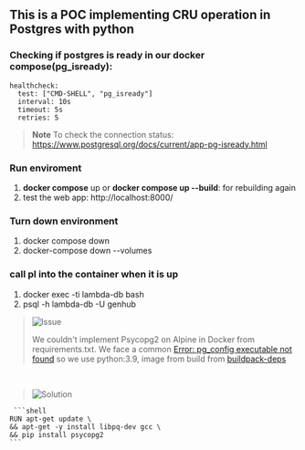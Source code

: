 ## This is a POC implementing CRU operation in Postgres with python

### Checking if postgres is ready in our docker compose(pg_isready):

```shell
healthcheck:
  test: ["CMD-SHELL", "pg_isready"]
  interval: 10s
  timeout: 5s
  retries: 5
```
> **Note**
> To check the connection status: https://www.postgresql.org/docs/current/app-pg-isready.html

### Run enviroment 

1. **docker compose** up or **docker compose up --build**: for rebuilding again
2. test the web app: http://localhost:8000/

### Turn down environment

1. docker compose down
2. docker-compose down --volumes

### call pl into the container when it is up 
1. docker exec -ti lambda-db bash
2. psql -h lambda-db -U genhub

> <picture>
>   <source media="(prefers-color-scheme: light)" srcset="https://raw.githubusercontent.com/Mqxx/GitHub-Markdown/main/blockquotes/badge/light-theme/issue.svg">
>   <img alt="Issue" src="https://raw.githubusercontent.com/Mqxx/GitHub-Markdown/main/blockquotes/badge/dark-theme/issue.svg">
> </picture><br>
>
> We couldn't implement Psycopg2 on Alpine in Docker from requirements.txt. We face a common [Error: pg_config executable not found](https://raw.githubusercontent.com/ldipotetjob/dockerized.python.apps/main/try-docker-compose-app/pythonpostgres/error.txt) 
> so we use python:3.9, image from build from [buildpack-deps](https://github.com/docker-library/buildpack-deps)

</br>

> <picture>
>   <source media="(prefers-color-scheme: light)" srcset="https://raw.githubusercontent.com/Mqxx/GitHub-Markdown/main/blockquotes/badge/light-theme/solution.svg">
>   <img alt="Solution" src="https://raw.githubusercontent.com/Mqxx/GitHub-Markdown/main/blockquotes/badge/dark-theme/solution.svg">
> </picture><br>
>
     ```shell
    RUN apt-get update \
    && apt-get -y install libpq-dev gcc \
    && pip install psycopg2
    ```
